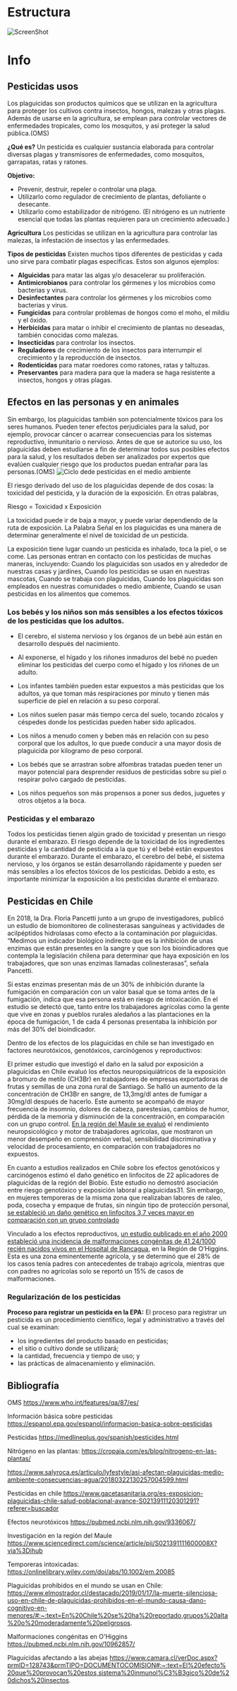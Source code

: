 # Estructura

![ScreenShot](https://github.com/opteros/pesticida_boceto/blob/gh-pages/IMG/pesticidas_chile.png?raw=true)

# Info
## Pesticidas usos
Los plaguicidas son productos químicos que se utilizan en la agricultura para proteger los cultivos contra insectos, hongos, malezas y otras plagas. Además de usarse en la agricultura, se emplean para controlar vectores de enfermedades tropicales, como los mosquitos, y así proteger la salud pública.(OMS)

**¿Qué es?**
Un pesticida es cualquier sustancia elaborada para controlar diversas plagas y transmisores de enfermedades, como mosquitos, garrapatas, ratas y ratones.

**Objetivo:**
- Prevenir, destruir, repeler o controlar una plaga.
- Utilizarlo como regulador de crecimiento de plantas, defoliante o desecante.
- Utilizarlo como estabilizador de nitrógeno. (El nitrógeno es un nutriente esencial que todas las plantas requieren para un crecimiento adecuado.)

**Agricultura**
Los pesticidas se utilizan en la agricultura para controlar las malezas, la infestación de insectos y las enfermedades.

**Tipos de pesticidas**
Existen muchos tipos diferentes de pesticidas y cada uno sirve para combatir plagas especificas. Estos son algunos ejemplos:
- **Alguicidas** para matar las algas y/o desacelerar su proliferación.
- **Antimicrobianos** para controlar los gérmenes y los microbios como bacterias y virus.
- **Desinfectantes** para controlar los gérmenes y los microbios como bacterias y virus.
- **Fungicidas** para controlar problemas de hongos como el moho, el mildiu y el óxido.
- **Herbicidas** para matar o inhibir el crecimiento de plantas no deseadas, también conocidas como malezas.
- **Insecticidas** para controlar los insectos.
- **Reguladores** de crecimiento de los insectos para interrumpir el crecimiento y la reproducción de insectos.
- **Rodenticidas** para matar roedores como ratones, ratas y taltuzas.
- **Preservantes** para madera para que la madera se haga resistente a insectos, hongos y otras plagas.

## Efectos en las personas y en animales
Sin embargo, los plaguicidas también son potencialmente tóxicos para los seres humanos. Pueden tener efectos perjudiciales para la salud, por ejemplo, provocar cáncer o acarrear consecuencias para los sistemas reproductivo, inmunitario o nervioso. Antes de que se autorice su uso, los plaguicidas deben estudiarse a fin de determinar todos sus posibles efectos para la salud, y los resultados deben ser analizados por expertos que evalúen cualquier riesgo que los productos puedan entrañar para las personas.(OMS)
![Ciclo dede pesticidas en el medio ambiente](https://www.salyroca.es/media/salyroca/images/2018/03/22//2018032212541250333.jpg)

El riesgo derivado del uso de los plaguicidas depende de dos cosas: la toxicidad del pesticida, y la duración de la exposición. En otras palabras,

Riesgo = Toxicidad x Exposición

La toxicidad puede ir de baja a mayor, y puede variar dependiendo de la ruta de exposición. La Palabra Señal en los plaguicidas es una manera de determinar generalmente el nivel de toxicidad de un pesticida.

La exposición tiene lugar cuando un pesticida es inhalado, toca la piel, o se come. Las personas entran en contacto con los pesticidas de muchas maneras, incluyendo: Cuando los plaguicidas son usados en y alrededor de nuestras casas y jardines, Cuando los pesticidas se usan en nuestras mascotas, Cuando se trabaja con plaguicidas, Cuando los plaguicidas son empleados en nuestras comunidades o medio ambiente, Cuando se usan pesticidas en los alimentos que comemos.

### Los bebés y los niños son más sensibles a los efectos tóxicos de los pesticidas que los adultos. 

- El cerebro, el sistema nervioso y los órganos de un bebé aún están en desarrollo después del nacimiento.

- Al exponerse, el hígado y los riñones inmaduros del bebé no pueden eliminar los pesticidas del cuerpo como el hígado y los riñones de un adulto.

- Los infantes también pueden estar expuestos a más pesticidas que los adultos, ya que toman más respiraciones por minuto y tienen más superficie de piel en relación a su peso corporal.

- Los niños suelen pasar más tiempo cerca del suelo, tocando zócalos y céspedes donde los pesticidas pueden haber sido aplicados.

- Los niños a menudo comen y beben más en relación con su peso corporal que los adultos, lo que puede conducir a una mayor dosis de plaguicida por kilogramo de peso corporal.

- Los bebés que se arrastran sobre alfombras tratadas pueden tener un mayor potencial para desprender residuos de pesticidas sobre su piel o respirar polvo cargado de pesticidas.

- Los niños pequeños son más propensos a poner sus dedos, juguetes y otros objetos a la boca.

### Pesticidas y el embarazo 

Todos los pesticidas tienen algún grado de toxicidad y presentan un riesgo durante el embarazo. El riesgo depende de la toxicidad de los ingredientes pesticidas y la cantidad de pesticida a la que tú y el bebé están expuestos durante el embarazo. Durante el embarazo, el cerebro del bebé, el sistema nervioso, y los órganos se están desarrollando rápidamente y pueden ser más sensibles a los efectos tóxicos de los pesticidas. Debido a esto, es importante minimizar la exposición a los pesticidas durante el embarazo.


## Pesticidas en Chile

En 2018, la Dra. Floria Pancetti junto a un grupo de investigadores, publicó un estudio de biomonitoreo de colinesterasas sanguíneas y actividades de acilpéptidos hidrolasas como efecto a la contaminación por plaguicidas. “Medimos un indicador biológico indirecto que es la inhibición de unas enzimas que están presentes en la sangre y que son los bioindicadores que contempla la legislación chilena para determinar que haya exposición en los trabajadores, que son unas enzimas llamadas colinesterasas”, señala Pancetti. 

Si estas enzimas presentan más de un 30% de inhibición durante la fumigación en comparación con un valor basal que se toma antes de la fumigación, indica que esa persona está en riesgo de intoxicación. En el estudio se detectó que, tanto entre los trabajadores agrícolas como la gente que vive en zonas y pueblos rurales aledaños a las plantaciones en la época de fumigación, 1 de cada 4 personas presentaba la inhibición por más del 30% del bioindicador.

Dentro de los efectos de los plaguicidas en chile se han investigado en factores neurotóxicos, genotóxicos, carcinógenos y reproductivos:

El primer estudio que investigó el daño en la salud por exposición a plaguicidas en Chile evaluó los efectos neuropsiquiátricos de la exposición a bromuro de metilo (CH3Br) en trabajadores de empresas exportadoras de frutas y semillas de una zona rural de Santiago. Se halló un aumento de la concentración de CH3Br en sangre, de 13,3mg/dl antes de fumigar a 30mg/dl después de hacerlo. Este aumento se acompañó de mayor frecuencia de insomnio, dolores de cabeza, parestesias, cambios de humor, pérdida de la memoria y disminución de la concentración, en comparación con un grupo control. [En la región del Maule se evaluó](https://www.sciencedirect.com/science/article/pii/S021391111600008X?via%3Dihub) el rendimiento neuropsicológico y motor de trabajadores agrícolas, que mostraron un menor desempeño en comprensión verbal, sensibilidad discriminativa y velocidad de procesamiento, en comparación con trabajadores no expuestos.

En cuanto a estudios realizados en Chile sobre los efectos genotóxicos y carcinógenos estimó el daño genético en linfocitos de 22 aplicadores de plaguicidas de la región del Biobío. Este estudio no demostró asociación entre riesgo genotóxico y exposición laboral a plaguicidas31. Sin embargo, en mujeres temporeras de la misma zona que realizaban labores de raleo, poda, cosecha y empaque de frutas, sin ningún tipo de protección personal, [se estableció un daño genético en linfocitos 3,7 veces mayor en comparación con un grupo controlado](https://onlinelibrary.wiley.com/doi/abs/10.1002/em.20085)

Vinculado a los efectos reproductivos, [un estudio publicado en el año 2000 estableció una incidencia de malformaciones congénitas de 41,24/1000 recién nacidos vivos en el Hospital de Rancagua](https://pubmed.ncbi.nlm.nih.gov/10962857/), en la Región de O’Higgins. Esta es una zona eminentemente agrícola, y se determinó que el 28% de los casos tenía padres con antecedentes de trabajo agrícola, mientras que con padres no agrícolas solo se reportó un 15% de casos de malformaciones.

### Regularización de los pesticidas 
**Proceso para registrar un pesticida en la EPA:**
El proceso para registrar un pesticida es un procedimiento científico, legal y administrativo a través del cual se examinan:
- los ingredientes del producto basado en pesticidas;
- el sitio o cultivo donde se utilizará;
- la cantidad, frecuencia y tiempo de uso; y
- las prácticas de almacenamiento y eliminación.

## Bibliografía
OMS https://www.who.int/features/qa/87/es/

Información básica sobre pesticidas https://espanol.epa.gov/espanol/informacion-basica-sobre-pesticidas

Pesticidas https://medlineplus.gov/spanish/pesticides.html

Nitrógeno en las plantas: https://cropaia.com/es/blog/nitrogeno-en-las-plantas/

https://www.salyroca.es/articulo/lyfestyle/asi-afectan-plaguicidas-medio-ambiente-consecuencias-agua/20180322130257004599.html

Pesticidas en chile https://www.gacetasanitaria.org/es-exposicion-plaguicidas-chile-salud-poblacional-avance-S0213911120301291?referer=buscador

Efectos neurotóxicos https://pubmed.ncbi.nlm.nih.gov/9336067/

Investigación en la región del Maule https://www.sciencedirect.com/science/article/pii/S021391111600008X?via%3Dihub

Temporeras intoxicadas: https://onlinelibrary.wiley.com/doi/abs/10.1002/em.20085

Plaguicidas prohibidos en el mundo se usan en Chile: https://www.elmostrador.cl/destacado/2019/01/17/la-muerte-silenciosa-uso-en-chile-de-plaguicidas-prohibidos-en-el-mundo-causa-dano-cognitivo-en-menores/#:~:text=En%20Chile%20se%20ha%20reportado,grupos%20alta%20o%20moderadamente%20peligrosos.

Malformaciones congénitas en O'Higgins https://pubmed.ncbi.nlm.nih.gov/10962857/

Plaguicidas afectando a las abejas https://www.camara.cl/verDoc.aspx?prmID=128743&prmTIPO=DOCUMENTOCOMISION#:~:text=El%20efecto%20que%20provocan%20estos,sistema%20inmunol%C3%B3gico%20de%20dichos%20insectos.


